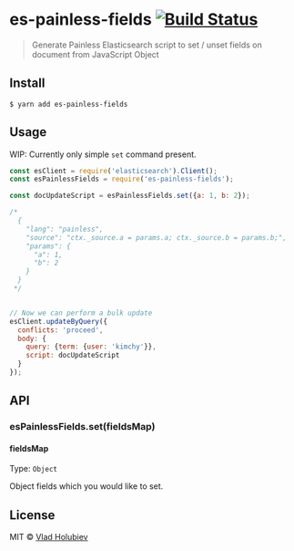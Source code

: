 # es-painless-fields [![Build Status](https://travis-ci.org/vladgolubev/es-painless-fields.svg?branch=master)](https://travis-ci.org/vladgolubev/es-painless-fields)

> Generate Painless Elasticsearch script to set / unset fields on document from JavaScript Object

## Install

```
$ yarn add es-painless-fields
```

## Usage

WIP: Currently only simple `set` command present.

```js
const esClient = require('elasticsearch').Client();
const esPainlessFields = require('es-painless-fields');

const docUpdateScript = esPainlessFields.set({a: 1, b: 2});

/*
  {
    "lang": "painless",
    "source": "ctx._source.a = params.a; ctx._source.b = params.b;",
    "params": {
      "a": 1,
      "b": 2
    }
  }
 */


// Now we can perform a bulk update
esClient.updateByQuery({
  conflicts: 'proceed',
  body: {
    query: {term: {user: 'kimchy'}},
    script: docUpdateScript
  }
});

```

## API

### esPainlessFields.set(fieldsMap)

#### fieldsMap

Type: `Object`

Object fields which you would like to set.

## License

MIT © [Vlad Holubiev](https://vladholubiev.com)
